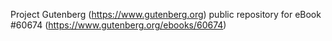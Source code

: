 Project Gutenberg (https://www.gutenberg.org) public repository for eBook #60674 (https://www.gutenberg.org/ebooks/60674)
